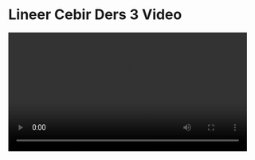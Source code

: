 # Lineer Cebir Ders 3 Video

<video width="95%" controls>
    <source src="https://drive.google.com/uc?export=view&id=1kodOJDFh69h929DVpNH13Ozdfi_4QIsV" type='video/mp4'>
</video>

